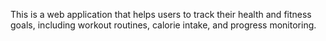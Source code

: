 This is a web application that helps users to track their health and fitness goals, including workout
routines, calorie intake, and progress monitoring.
